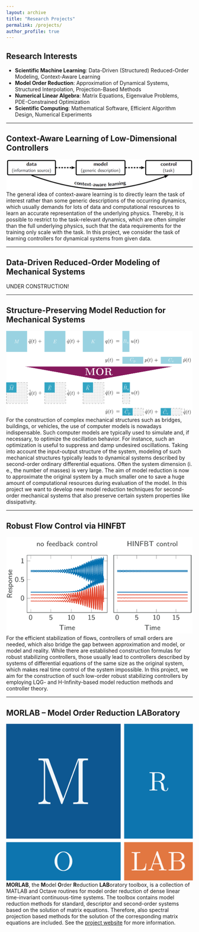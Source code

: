 ```yaml
---
layout: archive
title: "Research Projects"
permalink: /projects/
author_profile: true
---
```


## Research Interests ##

* **Scientific Machine Learning**:
  Data-Driven (Structured) Reduced-Order Modeling,
  Context-Aware Learning
* **Model Order Reduction**:
  Approximation of Dynamical Systems,
  Structured Interpolation,
  Projection-Based Methods
* **Numerical Linear Algebra**:
  Matrix Equations,
  Eigenvalue Problems,
  PDE-Constrained Optimization
* **Scientific Computing**:
  Mathematical Software,
  Efficient Algorithm Design,
  Numerical Experiments
  
---

## Context-Aware Learning of Low-Dimensional Controllers ##
  
<p class="text-block">
<img class="projectpiccalearn" src="/images/context_aware_learning.png"
alt="Context-aware Learning Flow Chart">
The general idea of context-aware learning is to directly learn the task of
interest rather than some generic descriptions of the occurring dynamics, which
usually demands for lots of data and computational resources to learn an
accurate representation of the underlying physics.
Thereby, it is possible to restrict to the task-relevant dynamics,
which are often simpler than the full underlying physics, such that the data
requirements for the training only scale with the task.
In this project, we consider the task of learning controllers for dynamical
systems from given data.
</p>

---

## Data-Driven Reduced-Order Modeling of Mechanical Systems ##
  
<p class="text-block">
UNDER CONSTRUCTION!
</p>
  
---

## Structure-Preserving Model Reduction for Mechanical Systems ##

<p class="text-block">
<img class="projectpicsomor" src="/images/mor_system_so.png"
alt="Second-Order System MOR">
For the construction of complex mechanical structures such as bridges, 
buildings, or vehicles, the use of computer models is nowadays indispensable. 
Such computer models are typically used to simulate and, if necessary, to 
optimize the oscillation behavior. For instance, such an optimization is useful 
to suppress and damp undesired oscillations. Taking into account the 
input-output structure of the system, modeling of such mechanical structures 
typically leads to dynamical systems described by second-order ordinary 
differential equations.
Often the system dimension (i. e., the number of masses) is very large. The aim 
of model reduction is now to approximate the original system by a much smaller 
one to save a huge amount of computational resources during evaluation of the 
model.
In this project we want to develop new model reduction techniques for 
second-order mechanical systems that also preserve certain system properties 
like dissipativity.
</p>

---

## Robust Flow Control via HINFBT ##

<p class="text-block">
<img class="projectpicstabflow" src="/images/hinfbt.png"
alt="Flow Stabilization">
For the efficient stabilization of flows, controllers of small orders are 
needed, which also bridge the gap between approximation and model, or
model and reality.
While there are established construction formulas for robust stabilizing 
controllers, those usually lead to controllers described by systems of 
differential equations of the same size as the original system, which makes
real time control of the system impossible.
In this project, we aim for the construction of such low-order robust 
stabilizing controllers by employing LQG- and H-Infinity-based model reduction 
methods and controller theory.
</p>

---

## MORLAB &ndash; Model Order Reduction LABoratory ##

<p class="text-block">
<img class="projectpicmorlab" src="/images/morlab_logo.png" alt="MORLAB Logo">
<b>MORLAB</b>, the <b>M</b>odel <b>O</b>rder <b>R</b>eduction <b>LAB</b>oratory
toolbox, is a collection of MATLAB and Octave routines for model order reduction 
of dense linear time-invariant continuous-time systems. The toolbox contains 
model reduction methods for standard, descriptor and second-order systems based 
on the solution of matrix equations. Therefore, also spectral projection based 
methods for the solution of the corresponding matrix equations are included.
See the <a target="_blank" 
href="https://www.mpi-magdeburg.mpg.de/projects/morlab">project website</a>
for more information.
</p>

